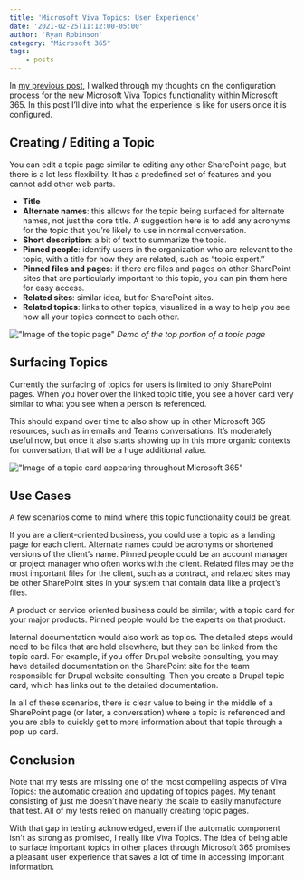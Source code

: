 ```yaml
---
title: 'Microsoft Viva Topics: User Experience'
date: '2021-02-25T11:12:00-05:00'
author: 'Ryan Robinson'
category: "Microsoft 365"
tags:
    - posts
---
```


In [my previous post](/microsoft-365/sharepoint/viva-topics-configuration/), I walked through my thoughts on the configuration process for the new Microsoft Viva Topics functionality within Microsoft 365. In this post I’ll dive into what the experience is like for users once it is configured.

## Creating / Editing a Topic

You can edit a topic page similar to editing any other SharePoint page, but there is a lot less flexibility. It has a predefined set of features and you cannot add other web parts.

- **Title**
- **Alternate names**: this allows for the topic being surfaced for alternate names, not just the core title. A suggestion here is to add any acronyms for the topic that you’re likely to use in normal conversation.
- **Short description**: a bit of text to summarize the topic.
- **Pinned people**: identify users in the organization who are relevant to the topic, with a title for how they are related, such as “topic expert.”
- **Pinned files and pages**: if there are files and pages on other SharePoint sites that are particularly important to this topic, you can pin them here for easy access.
- **Related sites**: similar idea, but for SharePoint sites.
- **Related topics**: links to other topics, visualized in a way to help you see how all your topics connect to each other.

!["Image of the topic page"](/assets/img/2021/02/topic-page.png)
_Demo of the top portion of a topic page_

## Surfacing Topics

Currently the surfacing of topics for users is limited to only SharePoint pages. When you hover over the linked topic title, you see a hover card very similar to what you see when a person is referenced.

This should expand over time to also show up in other Microsoft 365 resources, such as in emails and Teams conversations. It’s moderately useful now, but once it also starts showing up in this more organic contexts for conversation, that will be a huge additional value.

!["Image of a topic card appearing throughout Microsoft 365"](/assets/img/2021/02/topic-card.png)

## Use Cases

A few scenarios come to mind where this topic functionality could be great.

If you are a client-oriented business, you could use a topic as a landing page for each client. Alternate names could be acronyms or shortened versions of the client’s name. Pinned people could be an account manager or project manager who often works with the client. Related files may be the most important files for the client, such as a contract, and related sites may be other SharePoint sites in your system that contain data like a project’s files.

A product or service oriented business could be similar, with a topic card for your major products. Pinned people would be the experts on that product.

Internal documentation would also work as topics. The detailed steps would need to be files that are held elsewhere, but they can be linked from the topic card. For example, if you offer Drupal website consulting, you may have detailed documentation on the SharePoint site for the team responsible for Drupal website consulting. Then you create a Drupal topic card, which has links out to the detailed documentation.

In all of these scenarios, there is clear value to being in the middle of a SharePoint page (or later, a conversation) where a topic is referenced and you are able to quickly get to more information about that topic through a pop-up card.

## Conclusion

Note that my tests are missing one of the most compelling aspects of Viva Topics: the automatic creation and updating of topics pages. My tenant consisting of just me doesn’t have nearly the scale to easily manufacture that test. All of my tests relied on manually creating topic pages.

With that gap in testing acknowledged, even if the automatic component isn’t as strong as promised, I really like Viva Topics. The idea of being able to surface important topics in other places through Microsoft 365 promises a pleasant user experience that saves a lot of time in accessing important information.